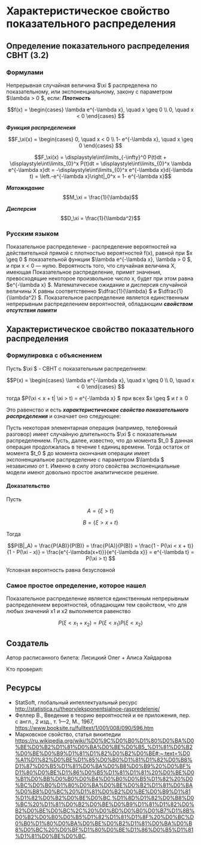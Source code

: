 # Характеристическое свойство показательного распределения

## Определение показательного распределения СВНТ (3.2)
### Формулами
Непрерывная случайная величина  $\xi $ распределена по показательному, или экспоненциальному, закону с параметром  $\lambda > 0  $, если:
***Плотность***

$$f(x) = \begin{cases} \lambda e^{-\lambda x}, \quad x \geq 0 \\
0,  \quad  x < 0
\end{cases} $$

***Функция распределенеия***

$$F_\xi(x) = \begin{cases} 0, \quad x < 0 \\
1- e^{-\lambda x}, \quad x \geq 0
\end{cases} $$

$$F_\xi(x) = \displaystyle\int\limits_{-\infty}^0 P(t)dt + \displaystyle\int\limits_{0}^x P(t)dt = \displaystyle\int\limits_{0}^x \lambda e^{-\lambda x}dt = -\displaystyle\int\limits_{0}^x e^{-\lambda x}d(-\lambda t) = \left.-e^{-\lambda x}\right|_0^x = 1- e^{-\lambda x}$$

***Матожидание***
$$M_\xi = \frac{1}{\lambda}$$

***Дисперсия***
$$D_\xi = \frac{1}{\lambda^2}$$

### Русским языком
Показательное распределение - распределение вероятностей на действительной прямой с плотностью вероятностей f(х), равной при  $x \geq 0 $ показательной функции  $\lambda e^{-\lambda x}, \lambda > 0 $, и при х < 0 — нулю. Вероятность того, что случайная величина X, имеющая Показательное распределение, примет значения, превосходящие некоторое произвольное число х, будет при этом равна  $e^{-\lambda x} $. Математическое ожидание и дисперсия случайной величины X равны соответственно  $\dfrac{1}{\lambda} $ и  $\dfrac{1}{\lambda^2} $. Показательное распределение является единственным непрерывным распределением вероятностей, обладающим ***свойством отсутствия памяти***

## Характеристическое свойство показательного распределения

### Формулировка с объяснением

Пусть  $\xi $ - СВНТ с показательным распределнием:

$$P(x) = \begin{cases} \lambda e^{-\lambda x}, \quad x \geq 0 \\
0,  \quad  x < 0
\end{cases} $$

тогда  $P(\xi < x + t| \xi > t) = e^{-\lambda x} $ при всех  $x \geq $ и  $t \geq 0$

Это равенство и есть ***характеристическое свойство показательного распределения*** и означает оно следующее:

Пусть некоторая элементарная операция (например, телефонный разговор) имеет случайную длительность  $\xi $ с показательным распределением. Пусть, далее, известно, что до момента  $t_0 $ данная операция продолжалась в течение t единиц времени. Тогда остаток от момента  $t_0 $ до момента окончания операции имеет экспоненциальное распределение с параметром  $\lambda $ независимо от t.
Именно в силу этого свойства экспоненциальные модели имеют довольно простое аналитическое решение.

#### Доказательство
Пусть

$$A = \{\xi > t\} $$

$$B = \{\xi > x + t\} $$

Тогда

$$P(B|_A) = \frac{P(AB)}{P(B)} = \frac{P(A)}{P(B)} = \frac{1 - P(\xi < x + t)}{1 - P(\xi - x)} = \frac{e^{-\lambda(x+t)}}{e^{-\lambda x}} = e^{-\lambda t} = P(\xi > t) $$

Условная вероятность равна безусловной

### Самое простое определение, которое нашел
Показательное распределение является единственным непрерывным распределением вероятностей, обладающим тем свойством, что для любых значений x1 и x2 выполняется равенство

$$P(\xi < x_1 + x_2) = P(\xi < x_1)P(\xi < x_2) $$

## Создатель

Автор расписанного билета: Лисицкий Олег + Алиса Хайдарова

Кто проверил:


## Ресурсы
- StatSoft, глобальный интеллектуальный ресурс http://statistica.ru/theory/eksponentsialnoe-raspredelenie/
- Феллер В., Введение в теорию вероятностей и ее приложения, пер. с англ., 2 изд., т. 1—2, М., 1967, https://www.booksite.ru/fulltext/1/001/008/090/596.htm
- Марковское свойство, статья википедии https://ru.wikipedia.org/wiki/%D0%9C%D0%B0%D1%80%D0%BA%D0%BE%D0%B2%D1%81%D0%BA%D0%BE%D0%B5_%D1%81%D0%B2%D0%BE%D0%B9%D1%81%D1%82%D0%B2%D0%BE#:~:text=%D0%A1%D1%82%D0%BE%D1%85%D0%B0%D1%81%D1%82%D0%B8%D1%87%D0%B5%D1%81%D0%BA%D0%B8%D0%B9%20%D0%BF%D1%80%D0%BE%D1%86%D0%B5%D1%81%D1%81%20%D0%BE%D0%B1%D0%BB%D0%B0%D0%B4%D0%B0%D0%B5%D1%82%20%D0%BC%D0%B0%D1%80%D0%BA%D0%BE%D0%B2%D1%81%D0%BA%D0%B8%D0%BC%20%D1%81%D0%B2%D0%BE%D0%B9%D1%81%D1%82%D0%B2%D0%BE%D0%BC,%D1%8D%D1%82%D0%B8%D0%BC%20%D1%81%D0%B2%D0%BE%D0%B9%D1%81%D1%82%D0%B2%D0%BE%D0%BC%2C%20%D0%BD%D0%B0%D0%B7%D1%8B%D0%B2%D0%B0%D0%B5%D1%82%D1%81%D1%8F%20%D0%BC%D0%B0%D1%80%D0%BA%D0%BE%D0%B2%D1%81%D0%BA%D0%B8%D0%BC%20%D0%BF%D1%80%D0%BE%D1%86%D0%B5%D1%81%D1%81%D0%BE%D0%BC.
